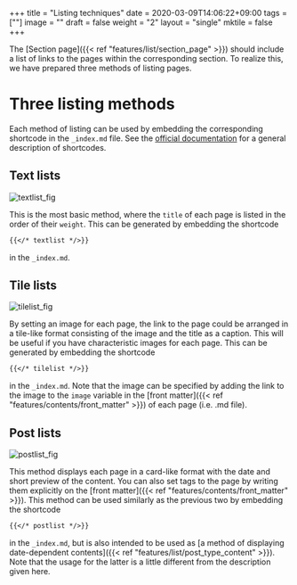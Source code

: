+++
title =  "Listing techniques"
date = 2020-03-09T14:06:22+09:00
tags = [""]
image = ""
draft = false
weight = "2"
layout = "single"
mktile = false
+++


The [Section page]({{< ref "features/list/section_page" >}}) should include a list of links to the pages within the corresponding section. To realize this, we have prepared three methods of listing pages. 


# Three listing methods

Each method of listing can be used by embedding the corresponding shortcode in the `_index.md` file. See the [official documentation](https://gohugo.io/content-management/shortcodes/) for a general description of shortcodes.


## Text lists

![textlist_fig](/img/screenshots/textlist_fig.png)

This is the most basic method, where the `title` of each page is listed in the order of their `weight`. This can be generated by embedding the shortcode 

```markdown
{{</* textlist */>}}
```

in the `_index.md`.


## Tile lists


![tilelist_fig](/img/screenshots/tilelist_fig.png)


By setting an image for each page, the link to the page could be arranged in a tile-like format consisting of the image and the title as a caption. This will be useful if you have characteristic images for each page. This can be generated by embedding the shortcode

```markdown
{{</* tilelist */>}}
```

in the `_index.md`. Note that the image can be specified by adding the link to the image to the `image` variable in the [front matter]({{< ref "features/contents/front_matter" >}}) of each page (i.e. .md file).


## Post lists



![postlist_fig](/img/screenshots/postlist_fig.png)

This method displays each page in a card-like format with the date and short preview of the content. You can also set tags to the page by writing them explicitly on the [front matter]({{< ref "features/contents/front_matter" >}}). This method can be used similarly as the previous two by embedding the shortcode

```markdown
{{</* postlist */>}}
```

in the `_index.md`, but is also intended to be used as [a method of displaying date-dependent contents]({{< ref "features/list/post_type_content" >}}). Note that the usage for the latter is a little different from the description given here.


